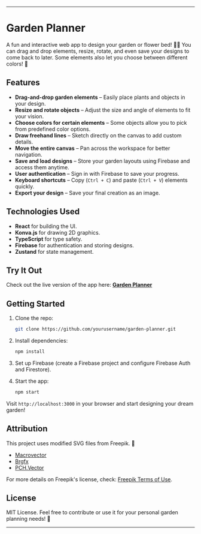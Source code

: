 
---

# Garden Planner  

A fun and interactive web app to design your garden or flower bed! 🌿🌸 You can drag and drop elements, resize, rotate, and even save your designs to come back to later. Some elements also let you choose between different colors! 🎨  

## Features  

- **Drag-and-drop garden elements** – Easily place plants and objects in your design.  
- **Resize and rotate objects** – Adjust the size and angle of elements to fit your vision.  
- **Choose colors for certain elements** – Some objects allow you to pick from predefined color options.  
- **Draw freehand lines** – Sketch directly on the canvas to add custom details.  
- **Move the entire canvas** – Pan across the workspace for better navigation.  
- **Save and load designs** – Store your garden layouts using Firebase and access them anytime.  
- **User authentication** – Sign in with Firebase to save your progress.  
- **Keyboard shortcuts** – Copy (`Ctrl + C`) and paste (`Ctrl + V`) elements quickly.  
- **Export your design** – Save your final creation as an image.  

## Technologies Used  

- **React** for building the UI.  
- **Konva.js** for drawing 2D graphics.  
- **TypeScript** for type safety.  
- **Firebase** for authentication and storing designs.  
- **Zustand** for state management.  

## Try It Out  

Check out the live version of the app here: **[Garden Planner](https://wilmaniklasson.github.io/garden-planner/)**  

## Getting Started  

1. Clone the repo:  
   ```bash
   git clone https://github.com/yourusername/garden-planner.git
   ```  

2. Install dependencies:  
   ```bash
   npm install
   ```  

3. Set up Firebase (create a Firebase project and configure Firebase Auth and Firestore).  

4. Start the app:  
   ```bash
   npm start
   ```  

Visit `http://localhost:3000` in your browser and start designing your dream garden!  

## Attribution  

This project uses modified SVG files from Freepik. 🎨  

- [Macrovector](https://www.freepik.com/author/macrovector-official)  
- [Brgfx](https://www.freepik.com/author/brgfx)  
- [PCH.Vector](https://www.freepik.com/author/pch-vector)  

For more details on Freepik's license, check: [Freepik Terms of Use](https://www.freepik.com/legal/terms-of-use#nav-freepik-license).  

## License  

MIT License. Feel free to contribute or use it for your personal garden planning needs! 🌻  

---